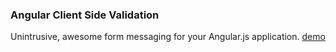 ### Angular Client Side Validation

Unintrusive, awesome form messaging for your Angular.js application.
[demo](http://plnkr.co/edit/qeRAiDuyKpaM7l6RjxmV?p=preview) 

